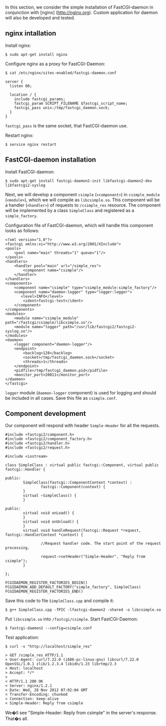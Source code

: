 In this section, we consider the simple installation of FastCGI-daemon in conjunction with [nginx] (http://nginx.org). Custom application for daemon will also be developed and tested.


## nginx intallation
Install nginx:

```
$ sudo apt-get install nginx
```

Configure nginx as a proxy for FastCGI-Daemon:

```
$ cat /etc/nginx/sites-enabled/fastcgi-daemon.conf

server {
  listen 80;

  location / {
    include fastcgi_params;
    fastcgi_param SCRIPT_FILENAME $fastcgi_script_name;
    fastcgi_pass unix:/tmp/fastcgi_daemon.sock;
  }
}
```

`fastcgi_pass` is the same socket, that FastCGI-daemon use.

Restart nginx:

```
$ service nginx restart
```

## FastCGI-daemon installation
Install FastCGI-daemon:

```
$ sudo apt-get install fastcgi-daemon2-init libfastcgi-daemon2-dev libfastcgi2-syslog
```

Next, we will develop a component `csimple` (`<component>`) in `csimple_module` (`<module>`), which we will compile as `libcsimple.so`. This component will be a handler (`<handler>`) of requests to `/csimple_res` resource. The component will be implemented by a class `SimpleClass` and registered as a `simple_factory`. 

Configuration file of FastCGI-daemon, which will handle this component looks as follows:

```
<?xml version="1.0"?>
<fastcgi xmlns:xi="http://www.w3.org/2001/XInclude">
<pools>
    <pool name="main" threads="1" queue="1"/>
</pools>
<handlers>
    <handler pool="main" url="/simple_res">
        <component name="csimple"/>
    </handler>
</handlers>
<components>
    <component name="csimple" type="csimple_module:simple_factory"/>
    <component name="daemon-logger" type="logger:logger">
       <level>INFO</level>
        <ident>fastcgi-test</ident>
    </component>
</components>
<modules>
    <module name="csimple_module" path="/fastcgi/csimple/libcsimple.so"/>
    <module name="logger" path="/usr/lib/fastcgi2/fastcgi2-syslog.so"/>
</modules>
<daemon>
    <logger component="daemon-logger"/>
    <endpoint>
        <backlog>128</backlog>
        <socket>/tmp/fastcgi_daemon.sock</socket>
        <threads>1</threads>
    </endpoint>
    <pidfile>/tmp/fastcgi_daemon.pid</pidfile>
    <monitor_port>20011</monitor_port>
</daemon>
</fastcgi>
```

`logger` module (`daemon-logger` component) is used for logging and should be included in all cases.
Save this file as `csimple.conf`.


## Component development
Our component will respond with header `Simple-Header` for all the requests.

```
#include <fastcgi2/component.h>
#include <fastcgi2/component_factory.h>
#include <fastcgi2/handler.h>
#include <fastcgi2/request.h>

#include <iostream>

class SimpleClass : virtual public fastcgi::Component, virtual public fastcgi::Handler {

public:
        SimpleClass(fastcgi::ComponentContext *context) :
                fastcgi::Component(context) {
        }
        virtual ~SimpleClass() {
        }

public:
        virtual void onLoad() {
        }
        virtual void onUnload() {
        }
        virtual void handleRequest(fastcgi::Request *request, fastcgi::HandlerContext *context) {

                //Request handler code. The start point of the request processing.

                request->setHeader("Simple-Header", "Reply from csimple");
        }

};

FCGIDAEMON_REGISTER_FACTORIES_BEGIN()
FCGIDAEMON_ADD_DEFAULT_FACTORY("simple_factory", SimpleClass)
FCGIDAEMON_REGISTER_FACTORIES_END()
```

Save this code to file `SimpleClass.cpp` and compile it:

```
$ g++ SimpleClass.cpp -fPIC -lfastcgi-daemon2 -shared -o libcsimple.so
```

Put `libcsimple.so` into `/fastcgi/csimple`. Start FastCGI-Daemon:

```
$ fastcgi-daemon2 --config=csimple.conf
```

Test application:

```
$ curl -v "http://localhost/simple_res"

> GET /simple_res HTTP/1.1
> User-Agent: curl/7.22.0 (i686-pc-linux-gnu) libcurl/7.22.0 OpenSSL/1.0.1 zlib/1.2.3.4 libidn/1.23 librtmp/2.3
> Host: localhost
> Accept: */*
> 
< HTTP/1.1 200 OK
< Server: nginx/1.2.1
< Date: Wed, 28 Nov 2012 07:02:04 GMT
< Transfer-Encoding: chunked
< Connection: keep-alive
< Simple-Header: Reply from csimple
```

 We�ll see "Simple-Header: Reply from csimple" in the server's response. That�s all.
